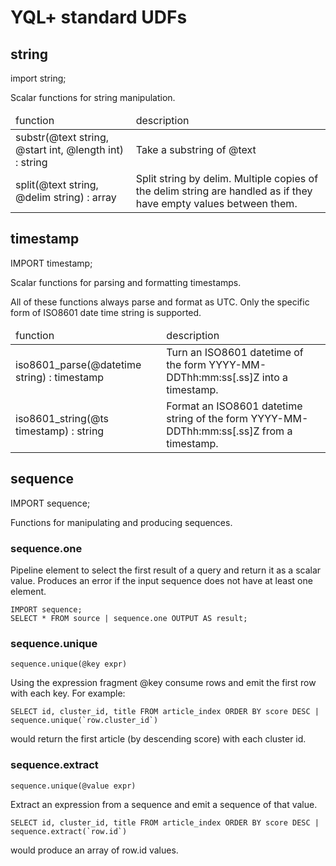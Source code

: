 # YQL+ standard UDFs

## string

   import string;

Scalar functions for string manipulation.

<table>
  <thead>
    <tr>
      <td>function</td>
      <td>description</td>
    </tr>
  </thead>
  <tr>
    <td>substr(@text string, @start int, @length int) : string</td>
    <td>Take a substring of @text</td>
  </tr>
  <tr>
    <td>split(@text string, @delim string) : array</td>
    <td>Split string by delim. Multiple copies of the delim string are handled as if they have empty values between them.</td>
  </tr>
  
</table>

## timestamp

   IMPORT timestamp;

Scalar functions for parsing and formatting timestamps.

All of these functions always parse and format as UTC. Only the specific form of ISO8601 date time string is supported.

<table>
  <thead>
    <tr>
      <td>function</td>
      <td>description</td>
    </tr>
  </thead>
  <tr>
    <td>iso8601_parse(@datetime string) : timestamp</td>
    <td>Turn an ISO8601 datetime of the form YYYY-MM-DDThh:mm:ss[.ss]Z into a timestamp.</td>
  </tr>
  <tr>
    <td>iso8601_string(@ts timestamp) : string</td>
    <td>Format an ISO8601 datetime string of the form YYYY-MM-DDThh:mm:ss[.ss]Z from a timestamp.</td>
  </tr>

</table>

## sequence


   IMPORT sequence;

Functions for manipulating and producing sequences.


### sequence.one

Pipeline element to select the first result of a query and return it as a scalar value. Produces an error if the input sequence does not have at least one element.

    IMPORT sequence;
    SELECT * FROM source | sequence.one OUTPUT AS result;

### sequence.unique

`sequence.unique(@key expr)` 

Using the expression fragment @key consume rows and emit the first row with each key. For example:

    SELECT id, cluster_id, title FROM article_index ORDER BY score DESC | sequence.unique(`row.cluster_id`)

would return the first article (by descending score) with each cluster id.

### sequence.extract

`sequence.unique(@value expr)` 

Extract an expression from a sequence and emit a sequence of that value. 

    SELECT id, cluster_id, title FROM article_index ORDER BY score DESC | sequence.extract(`row.id`)

would produce an array of row.id values.